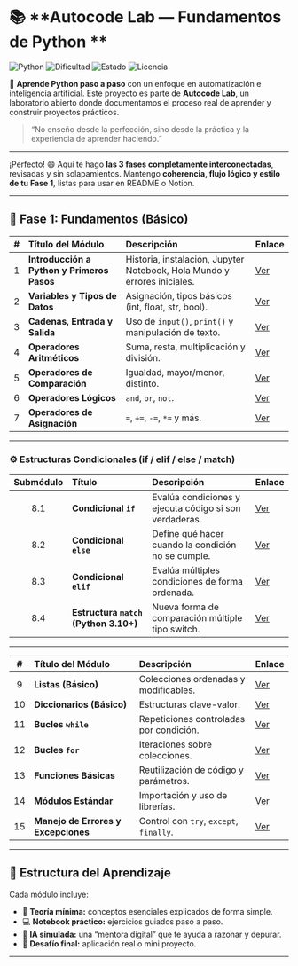 # 📚 **Autocode Lab — Fundamentos de Python **

![Python](https://img.shields.io/badge/python-3.8+-blue)
![Dificultad](https://img.shields.io/badge/dificultad-principiante-green)
![Estado](https://img.shields.io/badge/estado-en%20progreso-brightgreen)
![Licencia](https://img.shields.io/badge/licencia-MIT-blue)

🚀 **Aprende Python paso a paso** con un enfoque en automatización e inteligencia artificial.
Este proyecto es parte de **Autocode Lab**, un laboratorio abierto donde documentamos el proceso real de aprender y construir proyectos prácticos.

> “No enseño desde la perfección, sino desde la práctica y la experiencia de aprender haciendo.”

---
¡Perfecto! 😄 Aquí te hago **las 3 fases completamente interconectadas**, revisadas y sin solapamientos. Mantengo **coherencia, flujo lógico y estilo de tu Fase 1**, listas para usar en README o Notion.

---

## 🎯 **Fase 1: Fundamentos (Básico)**

| **#** | **Título del Módulo**                      | **Descripción**                                                          | **Enlace**                                   |
| :---: | :----------------------------------------- | :----------------------------------------------------------------------- | :------------------------------------------- |
|   1   | **Introducción a Python y Primeros Pasos** | Historia, instalación, Jupyter Notebook, Hola Mundo y errores iniciales. | [Ver](modulo-1/01-introduccion.md)           |
|   2   | **Variables y Tipos de Datos**             | Asignación, tipos básicos (int, float, str, bool).                       | [Ver](modulo-1/02-variables.md)              |
|   3   | **Cadenas, Entrada y Salida**              | Uso de `input()`, `print()` y manipulación de texto.                     | [Ver](modulo-1/03-cadenas.md)                |
|   4   | **Operadores Aritméticos**                 | Suma, resta, multiplicación y división.                                  | [Ver](modulo-1/04-operadores-aritmeticos.md) |
|   5   | **Operadores de Comparación**              | Igualdad, mayor/menor, distinto.                                         | [Ver](modulo-1/05-operadores-comparacion.md) |
|   6   | **Operadores Lógicos**                     | `and`, `or`, `not`.                                                      | [Ver](modulo-1/06-operadores-logicos.md)     |
|   7   | **Operadores de Asignación**               | `=`, `+=`, `-=`, `*=` y más.                                             | [Ver](modulo-1/07-operadores-asignacion.md)  |

---

### ⚙️ **Estructuras Condicionales (if / elif / else / match)**

| **Submódulo** | **Título**                            | **Descripción**                                        | **Enlace**                    |
| :-----------: | :------------------------------------ | :----------------------------------------------------- | :---------------------------- |
|      8.1      | **Condicional `if`**                  | Evalúa condiciones y ejecuta código si son verdaderas. | [Ver](modulo-1/08.1-if.md)    |
|      8.2      | **Condicional `else`**                | Define qué hacer cuando la condición no se cumple.     | [Ver](modulo-1/08.2-else.md)  |
|      8.3      | **Condicional `elif`**                | Evalúa múltiples condiciones de forma ordenada.        | [Ver](modulo-1/08.3-elif.md)  |
|      8.4      | **Estructura `match` (Python 3.10+)** | Nueva forma de comparación múltiple tipo switch.       | [Ver](modulo-1/08.4-match.md) |

---

| **#** | **Título del Módulo**               | **Descripción**                         | **Enlace**                         |
| :---: | :---------------------------------- | :-------------------------------------- | :--------------------------------- |
|   9   | **Listas (Básico)**                 | Colecciones ordenadas y modificables.   | [Ver](modulo-1/09-listas.md)       |
|   10  | **Diccionarios (Básico)**           | Estructuras clave-valor.                | [Ver](modulo-1/10-diccionarios.md) |
|   11  | **Bucles `while`**                  | Repeticiones controladas por condición. | [Ver](modulo-1/11-while.md)        |
|   12  | **Bucles `for`**                    | Iteraciones sobre colecciones.          | [Ver](modulo-1/12-for.md)          |
|   13  | **Funciones Básicas**               | Reutilización de código y parámetros.   | [Ver](modulo-1/13-funciones.md)    |
|   14  | **Módulos Estándar**                | Importación y uso de librerías.         | [Ver](modulo-1/14-modulos.md)      |
|   15  | **Manejo de Errores y Excepciones** | Control con `try`, `except`, `finally`. | [Ver](modulo-1/15-errores.md)      |


---

## 🧠 **Estructura del Aprendizaje**

Cada módulo incluye:

* 🧩 **Teoría mínima:** conceptos esenciales explicados de forma simple.
* 💻 **Notebook práctico:** ejercicios guiados paso a paso.
* 🤖 **IA simulada:** una “mentora digital” que te ayuda a razonar y depurar.
* 🚀 **Desafío final:** aplicación real o mini proyecto.

---

